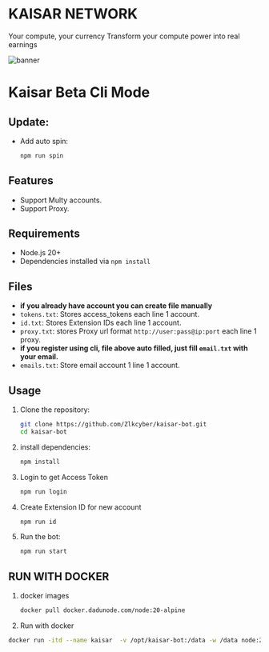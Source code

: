 # KAISAR NETWORK

Your compute, your currency
Transform your compute power into real earnings

![banner](image.png)

# Kaisar Beta Cli Mode
## Update:
- Add auto spin:
  ```bash
  npm run spin
  ```

## Features

- Support Multy accounts.
- Support Proxy.

## Requirements

- Node.js 20+
- Dependencies installed via `npm install`

## Files

- **if you already have account you can create file manually**
- `tokens.txt`: Stores access_tokens each line 1 account.
- `id.txt`: Stores Extension IDs each line 1 account.
- `proxy.txt`: stores Proxy url format `http://user:pass@ip:port` each line 1 proxy.
- **if you register using cli, file above auto filled, just fill `email.txt` with your email.**
- `emails.txt`: Store email account 1 line 1 account.

## Usage

1. Clone the repository:
   ```bash
   git clone https://github.com/Zlkcyber/kaisar-bot.git
   cd kaisar-bot
   ```
2. install dependencies:
   ```bash
   npm install
   ```
3. Login to get Access Token
   ```bash
   npm run login
   ```
4. Create Extension ID for new account
   ```bash
   npm run id
   ```
5. Run the bot:
   ```bash
   npm run start
   ```
##  RUN WITH DOCKER
1. docker images
   ```bash
   docker pull docker.dadunode.com/node:20-alpine
   ```
   
2. Run with docker 
  ```bash
  docker run -itd --name kaisar  -v /opt/kaisar-bot:/data -w /data node:20-alpine sh -c 'npm install  && npm run start'
  ```
